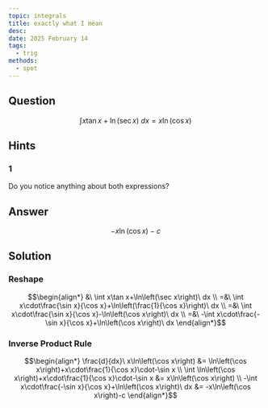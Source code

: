 ```yaml
---
topic: integrals
title: exactly what I mean
desc: 
date: 2025 February 14
tags:
  - trig
methods:
  - spot
---
```



## Question
```math
\int
  x\tan{x} + \ln(\sec{x})
\ dx = x \ln(\cos{x})
```


## Hints

### 1
Do you notice anything about both expressions?


## Answer
```math
-x\ln\left(\cos x\right)-c
```


## Solution

### Reshape
```math
\begin{align*}
  &\ \int x\tan x+\ln\left(\sec x\right)\ dx
  \\ =&\ \int x\cdot\frac{\sin x}{\cos x}+\ln\left(\frac{1}{\cos x}\right)\ dx
  \\ =&\ \int x\cdot\frac{\sin x}{\cos x}-\ln\left(\cos x\right)\ dx
  \\ =&\ -\int x\cdot\frac{-\sin x}{\cos x}+\ln\left(\cos x\right)\ dx
\end{align*}
```

### Inverse Product Rule
```math
\begin{align*}
  \frac{d}{dx}\ x\ln\left(\cos x\right) &= \ln\left(\cos x\right)+x\cdot\frac{1}{\cos x}\cdot-\sin x
  \\ \int \ln\left(\cos x\right)+x\cdot\frac{1}{\cos x}\cdot-\sin x &= x\ln\left(\cos x\right)
  \\ -\int x\cdot\frac{-\sin x}{\cos x}+\ln\left(\cos x\right)\ dx &= -x\ln\left(\cos x\right)-c
\end{align*}
```
